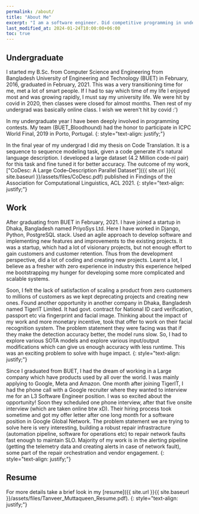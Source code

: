 ```yaml
---
permalink: /about/
title: "About Me"
excerpt: "I am a software engineer. Did competitive programming in undergraduate."
last_modified_at: 2024-01-24T10:00:00+06:00
toc: true
---
```


## Undergraduate
I started my B.Sc. from Computer Science and Engineering from Bangladesh University of Engineering and Technology (BUET) in February, 2016, graduated in February, 2021. This was a very transitioning time for me, met a lot of smart people. If I had to say which time of my life I enjoyed most and was growing rapidly, I must say my university life. We were hit by covid in 2020, then classes were closed for almost months. Then rest of my undergrad was basically online class. I wish we weren't hit by covid :')


In my undergraduate year I have been deeply involved in programming contests. My team (BUET_Bloodhound) had the honor to participate in ICPC World Final, 2019 in Porto, Portugal.
{: style="text-align: justify;"}


In the final year of my undergrad I did my thesis on Code Translation. It is a sequence to sequence modeling task, given a code generate it's natural language description. I developed a large dataset (4.2 Million code-nl pair) for this task and fine tuned it for better accuracy. The outcome of my work, 
["CoDesc: A Large Code–Description Parallel Dataset"]({{ site.url }}{{ site.baseurl }}/assets/files/CoDesc.pdf) published in Findings of the Association for Computational Linguistics, ACL 2021.
{: style="text-align: justify;"}

## Work
After graduating from BUET in February, 2021. I have joined a startup in Dhaka, Bangladesh named PriyoSys Ltd. Here I have worked in Django, Python, PostgreSQL stack. Used an agile approach to develop software and implementing new features and improvements to the existing projects. It was a startup, which had a lot of visionary projects, but not enough effort to gain customers and customer retention. Thus from the development perspective, did a lot of coding and creating new projects. Learnt a lot, I believe as a fresher with zero experience in industry this experience helped me bootstrapping my hunger for developing some more complicated and scalable systems.


Soon, I felt the lack of satisfaction of scaling a product from zero customers to millions of customers as we kept deprecating projects and creating new ones. Found another opportunity in another company in Dhaka, Bangladesh named TigerIT Limited. It had govt. contract for National ID card verification, passport etc via fingerprint and facial image. Thinking about the impact of my work and more monetary incentive, took that offer to work on their facial recognition system. The problem statement they were facing was that if they make the detection accuracy better, the model runs slow. So, I had to explore various SOTA models and explore various input/output modifications which can give us enough accuracy with less runtime. This was an exciting problem to solve with huge impact.
{: style="text-align: justify;"}


Since I graduated from BUET, I had the dream of working in a Large company which have products used by all over the world. I was mainly applying to Google, Meta and Amazon. One month after joining TigerIT, I had the phone call with a Google recruiter where they wanted to interview me for an L3 Software Engineer position. I was so excited about the opportunity! Soon they scheduled one phone interview, after that five onsite interview (which are taken online btw xD). Their hiring process took sometime and got my offer letter after one long month for a software position in Google Global Network. The problem statement we are trying to solve here is very interesting, building a robust repair infrastracture (automation pipeline, software for operations etc) to repair network faults fast enough to maintain SLO. Majority of my work is in the alerting pipeline (getting the telemetry data and creating alerts in case of network fault), some part of the repair orchestration and vendor engagement.
{: style="text-align: justify;"}

## Resume
For more details take a brief look in my [resume]({{ site.url }}{{ site.baseurl }}/assets/files/Tanveer_Muttaqueen_Resume.pdf).
{: style="text-align: justify;"}